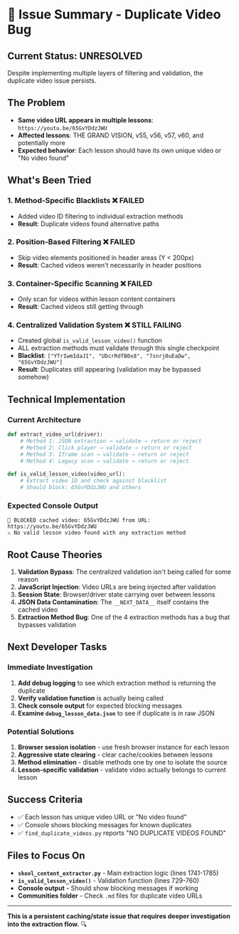 # 🚨 Issue Summary - Duplicate Video Bug

## **Current Status: UNRESOLVED** 

Despite implementing multiple layers of filtering and validation, the duplicate video issue persists.

## **The Problem**
- **Same video URL appears in multiple lessons**: `https://youtu.be/65GvYDdzJWU`
- **Affected lessons**: THE GRAND VISION, v55, v56, v57, v60, and potentially more
- **Expected behavior**: Each lesson should have its own unique video or "No video found"

## **What's Been Tried**

### 1. **Method-Specific Blacklists** ❌ FAILED
- Added video ID filtering to individual extraction methods
- **Result**: Duplicate videos found alternative paths

### 2. **Position-Based Filtering** ❌ FAILED  
- Skip video elements positioned in header areas (Y < 200px)
- **Result**: Cached videos weren't necessarily in header positions

### 3. **Container-Specific Scanning** ❌ FAILED
- Only scan for videos within lesson content containers
- **Result**: Cached videos still getting through

### 4. **Centralized Validation System** ❌ STILL FAILING
- Created global `is_valid_lesson_video()` function
- ALL extraction methods must validate through this single checkpoint
- **Blacklist**: `["YTrIwmIdaJI", "UDcrRdfB0x8", "7snrj0uEaDw", "65GvYDdzJWU"]`
- **Result**: Duplicates still appearing (validation may be bypassed somehow)

## **Technical Implementation**

### **Current Architecture**
```python
def extract_video_url(driver):
    # Method 1: JSON extraction → validate → return or reject
    # Method 2: Click player → validate → return or reject  
    # Method 3: Iframe scan → validate → return or reject
    # Method 4: Legacy scan → validate → return or reject
    
def is_valid_lesson_video(video_url):
    # Extract video ID and check against blacklist
    # Should block: 65GvYDdzJWU and others
```

### **Expected Console Output**
```
🚫 BLOCKED cached video: 65GvYDdzJWU from URL: https://youtu.be/65GvYDdzJWU
⚠️ No valid lesson video found with any extraction method
```

## **Root Cause Theories**

1. **Validation Bypass**: The centralized validation isn't being called for some reason
2. **JavaScript Injection**: Video URLs are being injected after validation
3. **Session State**: Browser/driver state carrying over between lessons
4. **JSON Data Contamination**: The `__NEXT_DATA__` itself contains the cached video
5. **Extraction Method Bug**: One of the 4 extraction methods has a bug that bypasses validation

## **Next Developer Tasks**

### **Immediate Investigation**
1. **Add debug logging** to see which extraction method is returning the duplicate
2. **Verify validation function** is actually being called
3. **Check console output** for expected blocking messages
4. **Examine `debug_lesson_data.json`** to see if duplicate is in raw JSON

### **Potential Solutions**
1. **Browser session isolation** - use fresh browser instance for each lesson
2. **Aggressive state clearing** - clear cache/cookies between lessons  
3. **Method elimination** - disable methods one by one to isolate the source
4. **Lesson-specific validation** - validate video actually belongs to current lesson

## **Success Criteria**
- ✅ Each lesson has unique video URL or "No video found"
- ✅ Console shows blocking messages for known duplicates
- ✅ `find_duplicate_videos.py` reports "NO DUPLICATE VIDEOS FOUND"

## **Files to Focus On**
- **`skool_content_extractor.py`** - Main extraction logic (lines 1741-1785)
- **`is_valid_lesson_video()`** - Validation function (lines 729-760)
- **Console output** - Should show blocking messages if working
- **Communities folder** - Check `.md` files for duplicate video URLs

---

**This is a persistent caching/state issue that requires deeper investigation into the extraction flow.** 🔍


